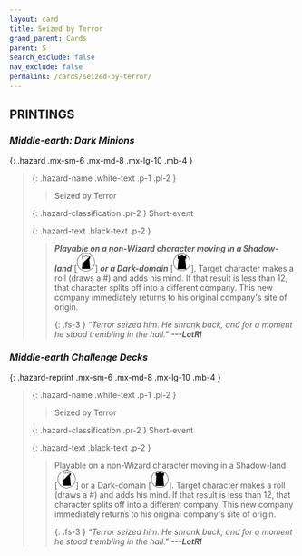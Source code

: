 ```yaml
---
layout: card
title: Seized by Terror
grand_parent: Cards
parent: S
search_exclude: false
nav_exclude: false
permalink: /cards/seized-by-terror/
---
```


## PRINTINGS


### _Middle-earth: Dark Minions_

{: .hazard .mx-sm-6 .mx-md-8 .mx-lg-10 .mb-4 }
> {: .hazard-name .white-text .p-1 .pl-2 }
> > <div class="hazard-mp"></div>
> > <div class="card-name">Seized by Terror</div>
>
> {: .hazard-classification .pr-2 }
> Short-event
>
> {: .hazard-text .black-text .p-2 }
> > ***Playable on a non-Wizard character moving in a Shadow-land*** <nobr>[<img src="/assets/images/shadow-land.svg">]</nobr> ***or a Dark-domain*** <nobr>[<img src="/assets/images/dark-domain.svg">]</nobr>. Target character makes a roll (draws a #) and adds his mind. If that result is less than 12, that character splits off into a different company. This new company immediately returns to his original company's site of origin. 
> > 
> > {: .fs-3 } 
> > _“Terror seized him. He shrank back, and for a moment he stood trembling in the hall."_ ***---&#65279;LotRI***  
>

### _Middle-earth Challenge Decks_

{: .hazard-reprint .mx-sm-6 .mx-md-8 .mx-lg-10 .mb-4 }
> {: .hazard-name .white-text .p-1 .pl-2 }
> > <div class="hazard-mp"></div>
> > <div class="card-name">Seized by Terror</div>
>
> {: .hazard-classification .pr-2 }
> Short-event
>
> {: .hazard-text .black-text .p-2 }
> > Playable on a non-Wizard character moving in a Shadow-land <nobr>[<img src="/assets/images/shadow-land.svg">]</nobr> or a Dark-domain <nobr>[<img src="/assets/images/dark-domain.svg">]</nobr>. Target character makes a roll (draws a #) and adds his mind. If that result is less than 12, that character splits off into a different company. This new company immediately returns to his original company's site of origin. 
> > 
> > {: .fs-3 } 
> > _“Terror seized him. He shrank back, and for a moment he stood trembling in the hall."_ ***---&#65279;LotRI***  
>
